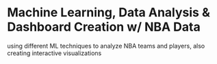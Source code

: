 # Machine Learning, Data Analysis & Dashboard Creation w/ NBA Data
using different ML techniques to analyze NBA teams and players, also creating interactive visualizations
